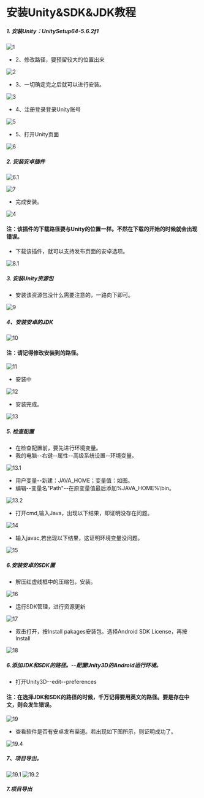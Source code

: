 # 安装Unity&SDK&JDK教程
##### 1. 安装Unity：UnitySetup64-5.6.2f1

![1](img/1.png)

- 2、修改路径，要预留较大的位置出来

![2](img/2.png)

- 3、一切确定完之后就可以进行安装。

![3](img/3.png)

- 4、注册登录登录Unity账号

![5](img/5.png)

- 5、打开Unity页面

![6](img/6.png)

##### 2. 安装安卓插件

![6.1](img/6.1.png)

![7](img/7.png)

- 完成安装。

![4](img/4.png)

#### 注：该插件的下载路径要与Unity的位置一样。不然在下载的开始的时候就会出现错误。
- 下载该插件，就可以支持发布页面的安卓选项。

![8.1](img/8.1.png)

##### 3. 安装Unity资源包
- 安装该资源包没什么需要注意的，一路向下即可。

![9](img/9.png)

##### 4、安装安卓的JDK

![10](img/10.png)

#### 注：请记得修改安装到的路径。

![11](img/11.png)

- 安装中

![12](img/12.png)

- 安装完成。

![13](img/13.png)

##### 5. 检查配置
- 在检查配置前，要先进行环境变量。
- 我的电脑--右键--属性--高级系统设置--环境变量。

![13.1](img/13.1.png) 

- 用户变量--新建：JAVA_HOME；变量值：如图。
- 编辑--变量名"Path"--在原变量值最后添加%JAVA_HOME%\bin。

![13.2](img/13.2.png)

- 打开cmd,输入Java，出现以下结果，即证明没存在问题。

![14](img/14.png)

- 输入javac,若出现以下结果，这证明环境变量没问题。

![15](img/15.png)

##### 6.安装安卓的SDK置
- 解压红虚线框中的压缩包，安装。

![16](img/16.png)

- 运行SDK管理，进行资源更新

![17](img/17.png)

- 双击打开，按Install pakages安装包。选择Android SDK License，再按Install

![18](img/18.png)

##### 6.添加JDK和SDK的路径。--配置Unity3D的Android运行环境。

- 打开Unity3D--edit--preferences
#### 注：在选择JDK和SDK的路径的时候，千万记得要用英文的路径。要是存在中文，则会发生错误。

![19](img/19.png)

- 查看软件是否有安卓发布渠道。若出现如下图所示，则证明成功了。

![19.4](img/19.4.png)

##### 7、项目导出。

![19.1](img/19.1.png)
![19.2](img/19.2.png)

##### 7.项目导出

